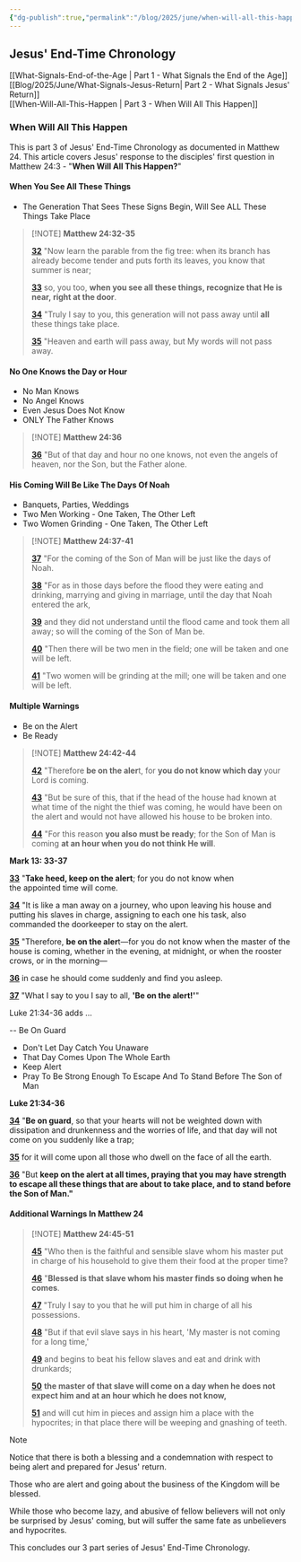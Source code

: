 ```yaml
---
{"dg-publish":true,"permalink":"/blog/2025/june/when-will-all-this-happen/","tags":["Events/End-Time","Blog/2025/06/When-Will-All-This-Happen"],"created":"2025-05-31T09:02:12.964-04:00","updated":"2025-06-07T08:26:47.404-04:00"}
---
```


## Jesus' End-Time Chronology

[[What-Signals-End-of-the-Age \| Part 1 - What Signals the End of the Age]]  
[[Blog/2025/June/What-Signals-Jesus-Return\| Part 2 - What Signals Jesus' Return]]  
[[When-Will-All-This-Happen \| Part 3 - When Will All This Happen]]

### When Will All This Happen

This is part 3 of Jesus' End-Time Chronology as documented in Matthew 24. This article covers Jesus' response to the disciples' first question in Matthew 24:3 - "**When Will All This Happen?**"

#### When You See All These Things

- The Generation That Sees These Signs Begin, Will See ALL These Things Take Place

> [!NOTE] **Matthew 24:32-35**
>
> [**32**](https://biblehub.com/matthew/24-32.htm) "Now learn the parable from the fig tree: when its branch has already become tender and puts forth its leaves, you know that summer is near; 
>
> [**33**](https://biblehub.com/matthew/24-33.htm) so, you too, **when you see all these things, recognize that He is near, right at the door**. 
>
> [**34**](https://biblehub.com/matthew/24-34.htm) "Truly I say to you, this generation will not pass away until **all** these things take place. 
>
> [**35**](https://biblehub.com/matthew/24-35.htm) "Heaven and earth will pass away, but My words will not pass away.

#### No One Knows the Day or Hour

- No Man Knows
- No Angel Knows
- Even Jesus Does Not Know
- ONLY The Father Knows

> [!NOTE] **Matthew 24:36**
>
> [**36**](https://biblehub.com/matthew/24-36.htm) "But of that day and hour no one knows, not even the angels of heaven, nor the Son, but the Father alone.

#### His Coming Will Be Like The Days Of Noah

- Banquets, Parties, Weddings
- Two Men Working - One Taken, The Other Left
- Two Women Grinding - One Taken, The Other Left

> [!NOTE] **Matthew 24:37-41**
>
> [**37**](https://biblehub.com/matthew/24-37.htm) "For the coming of the Son of Man will be just like the days of Noah. 
>
> [**38**](https://biblehub.com/matthew/24-38.htm) "For as in those days before the flood they were eating and drinking, marrying and giving in marriage, until the day that Noah entered the ark, 
>
> [**39**](https://biblehub.com/matthew/24-39.htm) and they did not understand until the flood came and took them all away; so will the coming of the Son of Man be. 
>
> [**40**](https://biblehub.com/matthew/24-40.htm) "Then there will be two men in the field; one will be taken and one will be left. 
>
> [**41**](https://biblehub.com/matthew/24-41.htm) "Two women will be grinding at the mill; one will be taken and one will be left.

#### Multiple Warnings

- Be on the Alert
- Be Ready

> [!NOTE] **Matthew 24:42-44**
>
> [**42**](https://biblehub.com/matthew/24-42.htm) "Therefore **be on the aler**t, for **you do not know which day** your Lord is coming. 
>
> [**43**](https://biblehub.com/matthew/24-43.htm) "But be sure of this, that if the head of the house had known at what time of the night the thief was coming, he would have been on the alert and would not have allowed his house to be broken into. 
>
> [**44**](https://biblehub.com/matthew/24-44.htm) "For this reason **you also must be ready**; for the Son of Man is coming **at an hour when you do not think He will**.

**Mark 13: 33-37**

[**33**](https://biblehub.com/mark/13-33.htm) "**Take heed, keep on the alert**; for you do not know when the appointed time will come. 

[**34**](https://biblehub.com/mark/13-34.htm) "It is like a man away on a journey, who upon leaving his house and putting his slaves in charge, assigning to each one his task, also commanded the doorkeeper to stay on the alert. 

[**35**](https://biblehub.com/mark/13-35.htm) "Therefore, **be on the aler**t—for you do not know when the master of the house is coming, whether in the evening, at midnight, or when the rooster crows, or in the morning— 

[**36**](https://biblehub.com/mark/13-36.htm) in case he should come suddenly and find you asleep. 

[**37**](https://biblehub.com/mark/13-37.htm) "What I say to you I say to all, **'Be on the alert!'**"

Luke 21:34-36 adds …

-- Be On Guard
- Don't Let Day Catch You Unaware
- That Day Comes Upon The Whole Earth
- Keep Alert
- Pray To Be Strong Enough To Escape And To Stand Before The Son of Man

**Luke 21:34-36**

[**34**](https://biblehub.com/luke/21-34.htm) "**Be on guard**, so that your hearts will not be weighted down with dissipation and drunkenness and the worries of life, and that day will not come on you suddenly like a trap; 

[**35**](https://biblehub.com/luke/21-35.htm) for it will come upon all those who dwell on the face of all the earth. 

[**36**](https://biblehub.com/luke/21-36.htm) "But **keep on the alert at all times, praying that you may have strength to escape all these things that are about to take place, and to stand before the Son of Man."**

#### Additional Warnings In Matthew 24

> [!NOTE] **Matthew 24:45-51**
>
> [**45**](https://biblehub.com/matthew/24-45.htm) "Who then is the faithful and sensible slave whom his master put in charge of his household to give them their food at the proper time? 
>
> [**46**](https://biblehub.com/matthew/24-46.htm) "**Blessed is that slave whom his master finds so doing when he comes**. 
>
> [**47**](https://biblehub.com/matthew/24-47.htm) "Truly I say to you that he will put him in charge of all his possessions. 
>
> [**48**](https://biblehub.com/matthew/24-48.htm) "But if that evil slave says in his heart, 'My master is not coming for a long time,' 
>
> [**49**](https://biblehub.com/matthew/24-49.htm) and begins to beat his fellow slaves and eat and drink with drunkards; 
>
> [**50**](https://biblehub.com/matthew/24-50.htm) **the master of that slave will come on a day when he does not expect him and at an hour which he does not know,** 
>
> [**51**](https://biblehub.com/matthew/24-51.htm) and will cut him in pieces and assign him a place with the hypocrites; in that place there will be weeping and gnashing of teeth.

> [!NOTE]
>
> Notice that there is both a blessing and a condemnation with respect to being alert and prepared for Jesus' return.  
>
> Those who are alert and going about the business of the Kingdom will be blessed.  
>
> While those who become lazy, and abusive of fellow believers will not only be surprised by Jesus' coming, but will suffer the same fate as unbelievers and hypocrites.  

This concludes our 3 part series of Jesus' End-Time Chronology.

